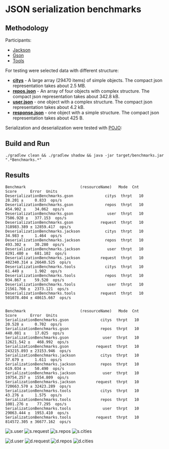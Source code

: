 # JSON serialization benchmarks

## Methodology

Participants:

- [Jackson](http://wiki.fasterxml.com/JacksonRelease20)
- [Gson](https://code.google.com/p/google-gson/)
- [Tools](https://github.com/wizzardo/Tools)

For testing were selected data with different structure:

- **[citys](src/main/resources/citys.json)** - A large array (29470 items) of simple objects. The compact json representation takes about 2.5 MB.
- **[repos.json](src/main/resources/repos.json)** - An array of four objects with complex structure. The compact json representation takes about 342.8 kB.
- **[user.json](src/main/resources/user.json)** - one object with a complex structure. The compact json representation takes about 4.2 kB.
- **[response.json](src/main/resources/response.json)** - one object with a simple structure. The compact json representation takes about 425 B.

Serialization and deserialization were tested with [POJO](src/main/java/org/bura/benchmarks/json/domain):

## Build and Run

```shell
./gradlew clean && ./gradlew shadow && java -jar target/benchmarks.jar ".*Benchmarks.*"
```

## Results
```
Benchmark                        (resourceName)   Mode  Cnt        Score      Error  Units
DeserializationBenchmarks.gson              citys  thrpt   10      28.201 ±     0.833  ops/s
DeserializationBenchmarks.gson              repos  thrpt   10     454.902 ±    34.062  ops/s
DeserializationBenchmarks.gson               user  thrpt   10    7506.928 ±   377.153  ops/s
DeserializationBenchmarks.gson            request  thrpt   10  318983.389 ± 12859.417  ops/s
DeserializationBenchmarks.jackson           citys  thrpt   10      34.983 ±     1.464  ops/s
DeserializationBenchmarks.jackson           repos  thrpt   10     493.302 ±    30.280  ops/s
DeserializationBenchmarks.jackson            user  thrpt   10    8291.480 ±   681.102  ops/s
DeserializationBenchmarks.jackson         request  thrpt   10  402340.314 ± 26640.525  ops/s
DeserializationBenchmarks.tools             citys  thrpt   10      61.449 ±     1.902  ops/s
DeserializationBenchmarks.tools             repos  thrpt   10     934.867 ±    59.520  ops/s
DeserializationBenchmarks.tools              user  thrpt   10   21561.766 ±  2373.121  ops/s
DeserializationBenchmarks.tools           request  thrpt   10  501078.404 ± 48615.667  ops/s


Benchmark                        (resourceName)   Mode  Cnt        Score      Error  Units
SerializationBenchmarks.gson              citys  thrpt   10      20.528 ±     0.702  ops/s
SerializationBenchmarks.gson              repos  thrpt   10     440.081 ±    17.025  ops/s
SerializationBenchmarks.gson               user  thrpt   10   12621.542 ±   468.992  ops/s
SerializationBenchmarks.gson            request  thrpt   10  243215.893 ± 23153.946  ops/s
SerializationBenchmarks.jackson           citys  thrpt   10      37.679 ±     1.611  ops/s
SerializationBenchmarks.jackson           repos  thrpt   10     619.034 ±    50.490  ops/s
SerializationBenchmarks.jackson            user  thrpt   10   19754.257 ±  1554.809  ops/s
SerializationBenchmarks.jackson         request  thrpt   10  720663.570 ± 32423.289  ops/s
SerializationBenchmarks.tools             citys  thrpt   10      43.276 ±     1.575  ops/s
SerializationBenchmarks.tools             repos  thrpt   10    1001.276 ±    77.295  ops/s
SerializationBenchmarks.tools              user  thrpt   10   29063.444 ±  1953.410  ops/s
SerializationBenchmarks.tools           request  thrpt   10  814572.305 ± 36677.162  ops/s
```

![s.user]
![s.request]
![s.repos]
![s.cities]

![d.user]
![d.request]
![d.repos]
![d.cities]

[s.user]: https://cloud.githubusercontent.com/assets/5871626/15876999/5e9c9166-2d11-11e6-83ae-040bd3039d2b.png
[s.request]: https://cloud.githubusercontent.com/assets/5871626/15876998/5e9b61ce-2d11-11e6-82da-46a52079d40c.png
[s.repos]: https://cloud.githubusercontent.com/assets/5871626/15877000/5e9d0b46-2d11-11e6-8e57-6738a170d23d.png
[s.cities]: https://cloud.githubusercontent.com/assets/5871626/15877002/5e9e40a6-2d11-11e6-8d90-b65ff95ccfaa.png
[d.user]: https://cloud.githubusercontent.com/assets/5871626/15877005/5eba05ca-2d11-11e6-85d6-79f912f3279c.png
[d.request]: https://cloud.githubusercontent.com/assets/5871626/15877004/5eb4a8f0-2d11-11e6-92eb-c8384039764f.png
[d.repos]: https://cloud.githubusercontent.com/assets/5871626/15877001/5e9e1ca2-2d11-11e6-87e6-1764f002f817.png
[d.cities]: https://cloud.githubusercontent.com/assets/5871626/15877003/5ea03032-2d11-11e6-8678-caced33a9ff7.png
